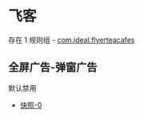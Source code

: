 # 飞客

存在 1 规则组 - [com.ideal.flyerteacafes](/src/apps/com.ideal.flyerteacafes.ts)

## 全屏广告-弹窗广告

默认禁用

- [快照-0](https://i.gkd.li/i/13466119)
